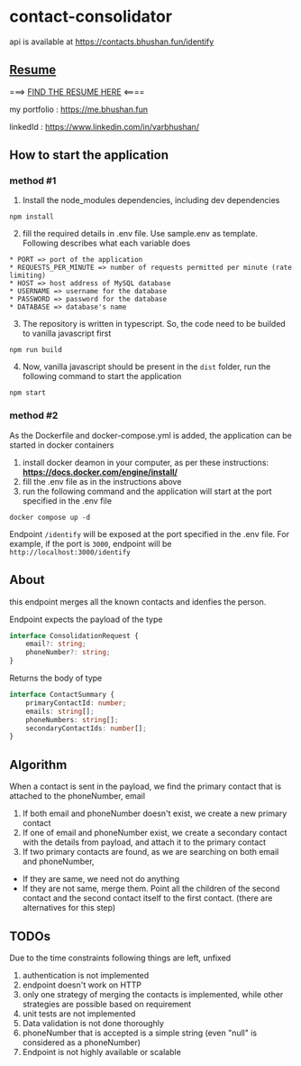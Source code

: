 # contact-consolidator
api is available at https://contacts.bhushan.fun/identify 


## [Resume](https://static1.squarespace.com/static/61348fef18bf592751921431/t/62f56a3a8fd1f456674ab2a5/1660300481646/resume-12-08-2022.pdf)

===> [FIND THE RESUME HERE](https://static1.squarespace.com/static/61348fef18bf592751921431/t/62f56a3a8fd1f456674ab2a5/1660300481646/resume-12-08-2022.pdf) <====

my portfolio : https://me.bhushan.fun

linkedId : https://www.linkedin.com/in/varbhushan/

## How to start the application

### method #1

1. Install the node_modules dependencies, including dev dependencies
```
npm install
```

2. fill the required details in .env file. Use sample.env as template. Following describes what each variable does

```
* PORT => port of the application
* REQUESTS_PER_MINUTE => number of requests permitted per minute (rate limiting)
* HOST => host address of MySQL database
* USERNAME => username for the database
* PASSWORD => password for the database
* DATABASE => database's name
```

3. The repository is written in typescript. So, the code need to be builded to vanilla javascript first

```
npm run build
```

4. Now, vanilla javascript should be present in the `dist` folder, run the following command to start the application
```
npm start
```

### method #2

As the Dockerfile and docker-compose.yml is added, the application can be started in docker containers

1. install docker deamon in your computer, as per these instructions: __https://docs.docker.com/engine/install/__
2. fill the .env file as in the instructions above
3. run the following command and the application will start at the port specified in the .env file
```
docker compose up -d
```

Endpoint `/identify` will be exposed at the port specified in the .env file. For example, if the port is `3000`, endpoint will be `http://localhost:3000/identify`

## About
this endpoint merges all the known contacts and idenfies the person.

Endpoint expects the payload of the type 

```typescript
interface ConsolidationRequest {
    email?: string;
    phoneNumber?: string;
}
```

Returns the body of type
```typescript
interface ContactSummary {
    primaryContactId: number;
    emails: string[];
    phoneNumbers: string[];
    secondaryContactIds: number[];
}
```

## Algorithm
When a contact is sent in the payload, we find the primary contact that is attached to the phoneNumber, email
1. If both email and phoneNumber doesn't exist, we create a new primary contact
2. If one of email and phoneNumber exist, we create a secondary contact with the details from payload, and attach it to the primary contact
3. If two primary contacts are found, as we are searching on both email and phoneNumber,
 * If they are same, we need not do anything
 * If they are not same, merge them. Point all the children of the second contact and the second contact itself to the first contact. (there are alternatives for this step)


## TODOs
Due to the time constraints following things are left, unfixed
1. authentication is not implemented
2. endpoint doesn't work on HTTP
3. only one strategy of merging the contacts is implemented, while other strategies are possible based on requirement
4. unit tests are not implemented
5. Data validation is not done thoroughly
6. phoneNumber that is accepted is a simple string (even "null" is considered as a phoneNumber)
7. Endpoint is not highly available or scalable

